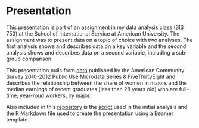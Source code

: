 # Presentation
This [presentation](presentation.pdf) is part of an assignment in my data analysis class (SIS 750) at the School of International Service at American University. The assignment was to present data on a topic of choice with two analyses. The first analysis shows and describes data on a key variable and the second analysis shows and describes data on a second variable, including a sub-group comparison.

This presentation pulls from [data](recent-grads.csv) published by the American Community Survey 2010-2012 Public Use Microdata Series & FiveThirtyEight and describes the relationship between the share of women in majors and the median earnings of recent graduates (less than 28 years old) who are full-time, year-roud workers, by major.

Also included in this [repository](https://github.com/kelliehaddon/presentation) is the [script](presentation.R) used in the initial analysis and the [R Markdown](presentation.Rmd) file used to create the presentation using a Beamer template.
